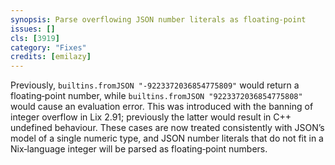 ```yaml
---
synopsis: Parse overflowing JSON number literals as floating‐point
issues: []
cls: [3919]
category: "Fixes"
credits: [emilazy]
---
```


Previously, `builtins.fromJSON "-9223372036854775809"` would
return a floating‐point number, while `builtins.fromJSON
"9223372036854775808"` would cause an evaluation error. This was
introduced with the banning of integer overflow in Lix 2.91; previously
the latter would result in C++ undefined behaviour. These cases are
now treated consistently with JSON’s model of a single numeric type,
and JSON number literals that do not fit in a Nix‐language integer
will be parsed as floating‐point numbers.
